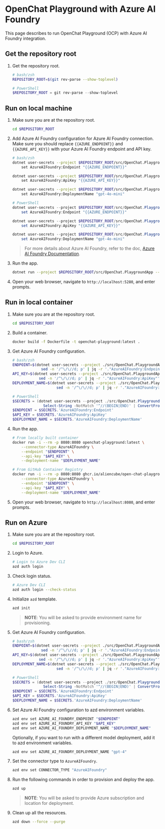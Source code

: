 # OpenChat Playground with Azure AI Foundry

This page describes to run OpenChat Playground (OCP) with Azure AI Foundry integration.

## Get the repository root

1. Get the repository root.

    ```bash
    # bash/zsh
    REPOSITORY_ROOT=$(git rev-parse --show-toplevel)
    ```

    ```powershell
    # PowerShell
    $REPOSITORY_ROOT = git rev-parse --show-toplevel
    ```

## Run on local machine

1. Make sure you are at the repository root.

    ```bash
    cd $REPOSITORY_ROOT
    ```

1. Add Azure AI Foundry configuration for Azure AI Foundry connection. Make sure you should replace `{{AZURE_ENDPOINT}}` and `{{AZURE_API_KEY}}` with your Azure AI Foundry endpoint and API key.

    ```bash
    # bash/zsh
    dotnet user-secrets --project $REPOSITORY_ROOT/src/OpenChat.PlaygroundApp \
        set AzureAIFoundry:Endpoint "{{AZURE_ENDPOINT}}"

    dotnet user-secrets --project $REPOSITORY_ROOT/src/OpenChat.PlaygroundApp \
        set AzureAIFoundry:ApiKey "{{AZURE_API_KEY}}"

    dotnet user-secrets --project $REPOSITORY_ROOT/src/OpenChat.PlaygroundApp \
        set AzureAIFoundry:DeploymentName "gpt-4o-mini"
    ```

    ```powershell
    # PowerShell
    dotnet user-secrets --project $REPOSITORY_ROOT/src/OpenChat.PlaygroundApp `
        set AzureAIFoundry:Endpoint "{{AZURE_ENDPOINT}}"

    dotnet user-secrets --project $REPOSITORY_ROOT/src/OpenChat.PlaygroundApp `
        set AzureAIFoundry:ApiKey "{{AZURE_API_KEY}}"

    dotnet user-secrets --project $REPOSITORY_ROOT/src/OpenChat.PlaygroundApp `
        set AzureAIFoundry:DeploymentName "gpt-4o-mini"
    ```

    > For more details about Azure AI Foundry, refer to the doc, [Azure AI Foundry Documentation](https://docs.microsoft.com/azure/ai-services/).

1. Run the app.

    ```bash
    dotnet run --project $REPOSITORY_ROOT/src/OpenChat.PlaygroundApp -- --connector-type AzureAIFoundry
    ```

1. Open your web browser, navigate to `http://localhost:5280`, and enter prompts.

## Run in local container

1. Make sure you are at the repository root.

    ```bash
    cd $REPOSITORY_ROOT
    ```

1. Build a container.

    ```bash
    docker build -f Dockerfile -t openchat-playground:latest .
    ```

1. Get Azure AI Foundry configuration.

    ```bash
    # bash/zsh
    ENDPOINT=$(dotnet user-secrets --project ./src/OpenChat.PlaygroundApp list --json | \
                 sed -n '/^\/\//d; p' | jq -r '."AzureAIFoundry:Endpoint"')
    API_KEY=$(dotnet user-secrets --project ./src/OpenChat.PlaygroundApp list --json | \
                sed -n '/^\/\//d; p' | jq -r '."AzureAIFoundry:ApiKey"')
    DEPLOYMENT_NAME=$(dotnet user-secrets --project ./src/OpenChat.PlaygroundApp list --json | \
                        sed -n '/^\/\//d; p' | jq -r '."AzureAIFoundry:DeploymentName"')
    ```

    ```powershell
    # PowerShell
    $SECRETS = (dotnet user-secrets --project ./src/OpenChat.PlaygroundApp list --json | `
                  Select-String -NotMatch '^//(BEGIN|END)' | ConvertFrom-Json)
    $ENDPOINT = $SECRETS.'AzureAIFoundry:Endpoint'
    $API_KEY = $SECRETS.'AzureAIFoundry:ApiKey'
    $DEPLOYMENT_NAME = $SECRETS.'AzureAIFoundry:DeploymentName'
    ```

1. Run the app.

    ```bash
    # From locally built container
    docker run -i --rm -p 8080:8080 openchat-playground:latest \
        --connector-type AzureAIFoundry \
        --endpoint "$ENDPOINT" \
        --api-key "$API_KEY" \
        --deployment-name "$DEPLOYMENT_NAME"
    ```

    ```bash
    # From GitHub Container Registry
    docker run -i --rm -p 8080:8080 ghcr.io/aliencube/open-chat-playground/openchat-playground:latest \
        --connector-type AzureAIFoundry \
        --endpoint "$ENDPOINT" \
        --api-key "$API_KEY" \
        --deployment-name "$DEPLOYMENT_NAME"
    ```

1. Open your web browser, navigate to `http://localhost:8080`, and enter prompts.

## Run on Azure

1. Make sure you are at the repository root.

    ```bash
    cd $REPOSITORY_ROOT
    ```

1. Login to Azure.

    ```bash
    # Login to Azure Dev CLI
    azd auth login
    ```

1. Check login status.

    ```bash
    # Azure Dev CLI
    azd auth login --check-status
    ```

1. Initialize `azd` template.

    ```bash
    azd init
    ```

   > **NOTE**: You will be asked to provide environment name for provisioning.

1. Get Azure AI Foundry configuration.

    ```bash
    # bash/zsh
    ENDPOINT=$(dotnet user-secrets --project ./src/OpenChat.PlaygroundApp list --json | \
                 sed -n '/^\/\//d; p' | jq -r '."AzureAIFoundry:Endpoint"')
    API_KEY=$(dotnet user-secrets --project ./src/OpenChat.PlaygroundApp list --json | \
                sed -n '/^\/\//d; p' | jq -r '."AzureAIFoundry:ApiKey"')
    DEPLOYMENT_NAME=$(dotnet user-secrets --project ./src/OpenChat.PlaygroundApp list --json | \
                        sed -n '/^\/\//d; p' | jq -r '."AzureAIFoundry:DeploymentName"')
    ```

    ```powershell
    # PowerShell
    $SECRETS = (dotnet user-secrets --project ./src/OpenChat.PlaygroundApp list --json | `
                  Select-String -NotMatch '^//(BEGIN|END)' | ConvertFrom-Json)
    $ENDPOINT = $SECRETS.'AzureAIFoundry:Endpoint'
    $API_KEY = $SECRETS.'AzureAIFoundry:ApiKey'
    $DEPLOYMENT_NAME = $SECRETS.'AzureAIFoundry:DeploymentName'
    ```

1. Set Azure AI Foundry configuration to azd environment variables.

    ```bash
    azd env set AZURE_AI_FOUNDRY_ENDPOINT "$ENDPOINT"
    azd env set AZURE_AI_FOUNDRY_API_KEY "$API_KEY"
    azd env set AZURE_AI_FOUNDRY_DEPLOYMENT_NAME "$DEPLOYMENT_NAME"
    ```

   Optionally, if you want to run with a different model deployment, add it to azd environment variables.

    ```bash
    azd env set AZURE_AI_FOUNDRY_DEPLOYMENT_NAME "gpt-4"
    ```

1. Set the connector type to `AzureAIFoundry`.

    ```bash
    azd env set CONNECTOR_TYPE "AzureAIFoundry"
    ```

1. Run the following commands in order to provision and deploy the app.

    ```bash
    azd up
    ```

   > **NOTE**: You will be asked to provide Azure subscription and location for deployment.

1. Clean up all the resources.

    ```bash
    azd down --force --purge
    ```
